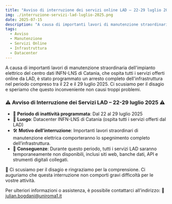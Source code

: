 ```yaml
---
title: "Avviso di interruzione dei servizi online LAD — 22-29 luglio 2025"
img: ./interruzione-servizi-lad-luglio-2025.png
date: 2025-07-15
description: "A causa di importanti lavori di manutenzione straordinaria dell'impianto elettrico del centro dati INFN-LNS di Catania, che ospita tutti i servizi online offerti da LAD, è stato programmato un arresto completo dell'infrastruttura nel periodo compreso tra il 22 e il 29 luglio 2025"
tags:
  - Avviso
  - Manutenzione
  - Servizi Online
  - Infrastruttura
  - Datacenter
---
```



A causa di importanti lavori di manutenzione straordinaria dell'impianto elettrico del centro dati INFN-LNS di Catania, che ospita tutti i servizi offerti online da LAD, è stato programmato un arresto completo dell'infrastruttura nel periodo compreso tra il 22 e il 29 luglio 2025. Ci scusiamo per il disagio e speriamo che questo inconveniente non causi troppi problemi.

### ⚠️ Avviso di Interruzione dei Servizi LAD – 22-29 luglio 2025 ⚠️

- 📅 **Periodo di inattività programmata**: Dal 22 al 29 luglio 2025
- 📍 **Luogo**: Datacenter INFN-LNS di Catania (ospita tutti i servizi offerti dal LAD)
- 🛠️ **Motivo dell’interruzione**: Importanti lavori straordinari di manutenzione elettrica comporteranno lo spegnimento completo dell’infrastruttura.
- 🚫 **Conseguenze**: Durante questo periodo, tutti i servizi LAD saranno temporaneamente non disponibili, inclusi siti web, banche dati, API e strumenti digitali collegati.

🙏 Ci scusiamo per il disagio e ringraziamo per la comprensione.
Ci auguriamo che questa interruzione non comporti gravi difficoltà per le vostre attività.

Per ulteriori informazioni o assistenza, è possibile contattarci all’indirizzo: 📩 julian.bogdani@uniroma1.it